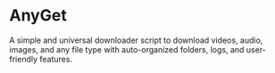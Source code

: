 # AnyGet
A simple and universal downloader script to download videos, audio, images, and any file type with auto-organized folders, logs, and user-friendly features.
